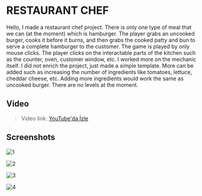 # RESTAURANT CHEF

Hello,
I made a restaurant chef project.
There is only one type of meal that we can (at the moment) which is hamburger. The player grabs an uncooked burger, cooks it before it burns, and then grabs the cooked patty and bun to serve a complete hamburger to the customer. 
The game is played by only mouse clicks. The player clicks on the interactable parts of the kitchen such as the counter, oven, customer window, etc. I worked more on the mechanic itself.
I did not enrich the project, just made a simple template. More can be added such as increasing the number of ingredients like tomatoes, lettuce, cheddar cheese, etc. Adding more ingredients would work the same as 
uncooked burger.
There are no levels at the moment. 

## Video

> Video link: [YouTube'da İzle](https://youtu.be/mbXTS7orak0)

## Screenshots

![1](https://cdn.discordapp.com/attachments/1272225365992935437/1272266326441853009/SS_4.PNG?ex=66ba59d9&is=66b90859&hm=c5668177359e6bd00e2205c6104f531adc81208ecb60e831eac31c3185aabcb5&)

![2](https://cdn.discordapp.com/attachments/1272225365992935437/1272266325883879424/SS_3.PNG?ex=66ba59d9&is=66b90859&hm=81eca0c82a4120c5c55c281f26e5d0cb04fdaa7600b19348bf498cf27b132b4f&)

![3](https://cdn.discordapp.com/attachments/1272225365992935437/1272266325561053244/SS_2.PNG?ex=66ba59d9&is=66b90859&hm=91c9cf6550d179c041b59db6141caf6dfe28489df84dfa97e360745eb04f2085&)

![4](https://cdn.discordapp.com/attachments/1272225365992935437/1272266325196279871/SS_1.PNG?ex=66ba59d9&is=66b90859&hm=24d36a91cb746ee5d1712c421edc8213598cc8fc49281d64da328b1de847edb3&)
